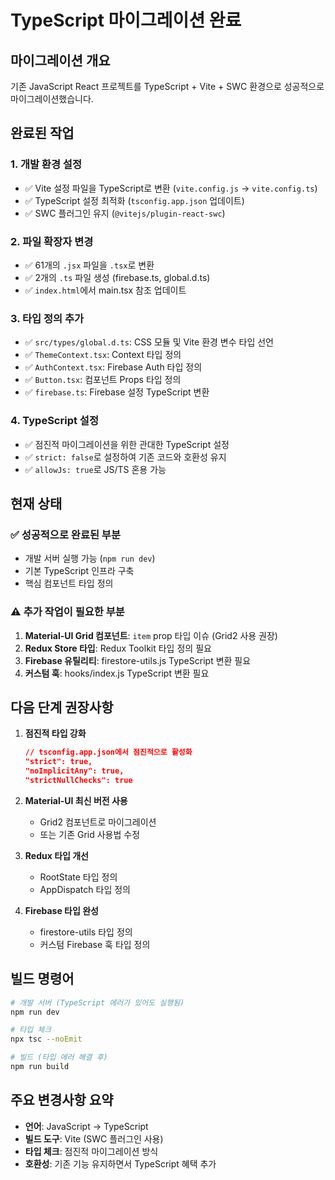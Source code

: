 # TypeScript 마이그레이션 완료

## 마이그레이션 개요
기존 JavaScript React 프로젝트를 TypeScript + Vite + SWC 환경으로 성공적으로 마이그레이션했습니다.

## 완료된 작업

### 1. 개발 환경 설정
- ✅ Vite 설정 파일을 TypeScript로 변환 (`vite.config.js` → `vite.config.ts`)
- ✅ TypeScript 설정 최적화 (`tsconfig.app.json` 업데이트)
- ✅ SWC 플러그인 유지 (`@vitejs/plugin-react-swc`)

### 2. 파일 확장자 변경
- ✅ 61개의 `.jsx` 파일을 `.tsx`로 변환
- ✅ 2개의 `.ts` 파일 생성 (firebase.ts, global.d.ts)
- ✅ `index.html`에서 main.tsx 참조 업데이트

### 3. 타입 정의 추가
- ✅ `src/types/global.d.ts`: CSS 모듈 및 Vite 환경 변수 타입 선언
- ✅ `ThemeContext.tsx`: Context 타입 정의
- ✅ `AuthContext.tsx`: Firebase Auth 타입 정의
- ✅ `Button.tsx`: 컴포넌트 Props 타입 정의
- ✅ `firebase.ts`: Firebase 설정 TypeScript 변환

### 4. TypeScript 설정
- ✅ 점진적 마이그레이션을 위한 관대한 TypeScript 설정
- ✅ `strict: false`로 설정하여 기존 코드와 호환성 유지
- ✅ `allowJs: true`로 JS/TS 혼용 가능

## 현재 상태

### ✅ 성공적으로 완료된 부분
- 개발 서버 실행 가능 (`npm run dev`)
- 기본 TypeScript 인프라 구축
- 핵심 컴포넌트 타입 정의

### ⚠️ 추가 작업이 필요한 부분
1. **Material-UI Grid 컴포넌트**: `item` prop 타입 이슈 (Grid2 사용 권장)
2. **Redux Store 타입**: Redux Toolkit 타입 정의 필요
3. **Firebase 유틸리티**: firestore-utils.js TypeScript 변환 필요
4. **커스텀 훅**: hooks/index.js TypeScript 변환 필요

## 다음 단계 권장사항

1. **점진적 타입 강화**
   ```json
   // tsconfig.app.json에서 점진적으로 활성화
   "strict": true,
   "noImplicitAny": true,
   "strictNullChecks": true
   ```

2. **Material-UI 최신 버전 사용**
   - Grid2 컴포넌트로 마이그레이션
   - 또는 기존 Grid 사용법 수정

3. **Redux 타입 개선**
   - RootState 타입 정의
   - AppDispatch 타입 정의

4. **Firebase 타입 완성**
   - firestore-utils 타입 정의
   - 커스텀 Firebase 훅 타입 정의

## 빌드 명령어
```bash
# 개발 서버 (TypeScript 에러가 있어도 실행됨)
npm run dev

# 타입 체크
npx tsc --noEmit

# 빌드 (타입 에러 해결 후)
npm run build
```

## 주요 변경사항 요약
- **언어**: JavaScript → TypeScript
- **빌드 도구**: Vite (SWC 플러그인 사용)
- **타입 체크**: 점진적 마이그레이션 방식
- **호환성**: 기존 기능 유지하면서 TypeScript 혜택 추가 
